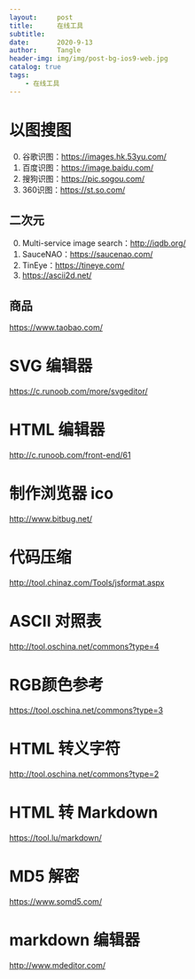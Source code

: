 ```yaml
---
layout:     post
title:      在线工具
subtitle:   
date:       2020-9-13
author:     Tangle
header-img: img/img/post-bg-ios9-web.jpg
catalog: true
tags:
    - 在线工具
---
```


# 以图搜图

0. 谷歌识图：<https://images.hk.53yu.com/>
0. 百度识图：<https://image.baidu.com/>
0. 搜狗识图：<https://pic.sogou.com/>
0. 360识图：<https://st.so.com/>

## 二次元

0. Multi-service image search：<http://iqdb.org/>
0. SauceNAO：<https://saucenao.com/>
0. TinEye：<https://tineye.com/>
0. <https://ascii2d.net/>

## 商品

https://www.taobao.com/


# SVG 编辑器

https://c.runoob.com/more/svgeditor/

# HTML 编辑器

http://c.runoob.com/front-end/61

# 制作浏览器 ico

http://www.bitbug.net/

# 代码压缩

http://tool.chinaz.com/Tools/jsformat.aspx

# ASCII 对照表

http://tool.oschina.net/commons?type=4

# RGB颜色参考

<https://tool.oschina.net/commons?type=3>

# HTML 转义字符

http://tool.oschina.net/commons?type=2

# HTML 转 Markdown

https://tool.lu/markdown/

# MD5 解密

https://www.somd5.com/

# markdown 编辑器

http://www.mdeditor.com/
